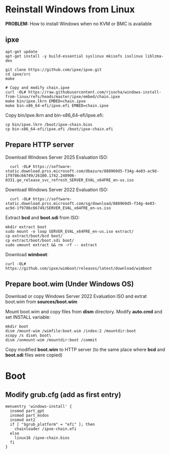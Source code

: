 # Reinstall Windows from Linux

**PROBLEM:** How to install Windows when no KVM or BMC is available

## ipxe

```
apt-get update
apt-get install -y build-essential syslinux mkisofs isolinux liblzma-dev
```

```
git clone https://github.com/ipxe/ipxe.git
cd ipxe/src
make
```

```
# Copy and modify chain.ipxe
curl -OL# https://raw.githubusercontent.com/rjsocha/windows-install-from-linux/refs/heads/master/ipxe/embed/chain.ipxe
make bin/ipxe.lkrn EMBED=chain.ipxe
make bin-x86_64-efi/ipxe.efi EMBED=chain.ipxe
```

Copy bin/ipxe.lkrn and bin-x86_64-efi/ipxe.efi:
```
cp bin/ipxe.lkrn /boot/ipxe-chain.bios
cp bin-x86_64-efi/ipxe.efi /boot/ipxe-chain.efi
```

## Prepare HTTP server

Download Windows Server 2025 Evaluation ISO:

```
  curl -OL# https://software-static.download.prss.microsoft.com/dbazure/888969d5-f34g-4e03-ac9d-1f9786c66749/26100.1742.240906-0331.ge_release_svc_refresh_SERVER_EVAL_x64FRE_en-us.iso
```


Download Windows Server 2022 Evaluation ISO:

```
  curl -OL# https://software-static.download.prss.microsoft.com/sg/download/888969d5-f34g-4e03-ac9d-1f9786c66749/SERVER_EVAL_x64FRE_en-us.iso
```

Extract **bcd** and **boot.sdi** from ISO:

```
mkdir extract boot
sudo mount -o loop SERVER_EVAL_x64FRE_en-us.iso extract/
cp extract/boot/bcd boot/
cp extract/boot/boot.sdi boot/
sudo umount extract && rm -rf -- extract
```

Download **wimboot**:
```
curl -OL# https://github.com/ipxe/wimboot/releases/latest/download/wimboot
```

## Prepare boot.wim (Under Windows OS)

Download or copy Windows Server 2022 Evaluation ISO and extrat boot.wim from **sources/boot.wim**

Mount boot.wim and copy files from **dism** directory. Modify **auto.cmd** and set INSTALL variable:

```
mkdir boot
dism /mount-wim /wimfile:boot.wim /index:2 /mountdir:boot
xcopy /s dism\ boot\
dism /unmount-wim /mountdir:boot /commit
```

Copy modified **boot.wim** to HTTP server (to the same place where **bcd** and **boot.sdi** files were copied)


# Boot

## Modify grub.cfg (add as first entry)

```
menuentry 'windows-install' {
  insmod part_gpt
  insmod part_msdos
  insmod ext2
  if [ "$grub_platform" = "efi" ]; then
    chainloader /ipxe-chain.efi
  else
    linux16 /ipxe-chain.bios
  fi
}
```

